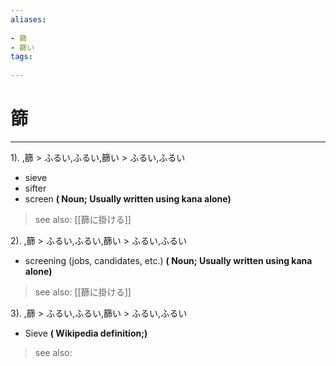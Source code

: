 ```yaml
---
aliases:
    
- 篩
- 篩い
tags:
    
---
```


# 篩
---
1).
,篩 > ふるい,ふるい,篩い > ふるい,ふるい

- sieve
- sifter
- screen
**( Noun; Usually written using kana alone)**
> see also:  [[篩に掛ける]]
            
2).
,篩 > ふるい,ふるい,篩い > ふるい,ふるい

- screening (jobs, candidates, etc.)
**( Noun; Usually written using kana alone)**
> see also:  [[篩に掛ける]]
            
3).
,篩 > ふるい,ふるい,篩い > ふるい,ふるい

- Sieve
**( Wikipedia definition;)**
> see also: 
            